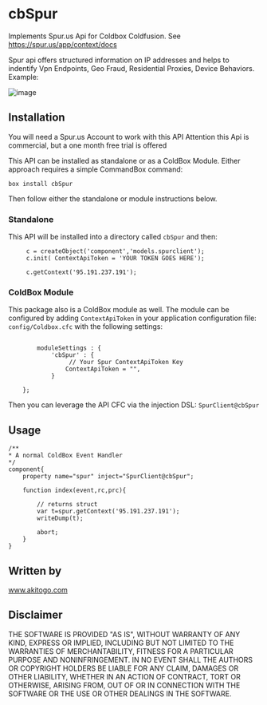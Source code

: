 # cbSpur

Implements Spur.us Api for Coldbox Coldfusion.
See https://spur.us/app/context/docs

Spur api offers structured information on IP addresses and helps to indentify Vpn Endpoints, Geo Fraud, Residential Proxies, Device Behaviors. Example: 


![image](https://user-images.githubusercontent.com/2843376/122043056-31aec000-cddb-11eb-8fb5-ebff9513626c.png)


## Installation

You will need a Spur.us Account to work with this API
Attention this Api is commercial, but a one month free trial is offered


This API can be installed as standalone or as a ColdBox Module.  Either approach requires a simple CommandBox command:

```
box install cbSpur
```

Then follow either the standalone or module instructions below.

### Standalone

This API will be installed into a directory called `cbSpur` and then:

```
     c = createObject('component','models.spurclient');
     c.init( ContextApiToken = 'YOUR TOKEN GOES HERE');

     c.getContext('95.191.237.191');
```

### ColdBox Module

This package also is a ColdBox module as well.  The module can be configured by adding `ContextApiToken` in your application configuration file: `config/Coldbox.cfc` with the following settings:

```

		moduleSettings : {
			'cbSpur' : {
                 // Your Spur ContextApiToken Key
                ContextApiToken = "",
            }

    };
```

Then you can leverage the API CFC via the injection DSL: `SpurClient@cbSpur`

## Usage

```
/**
* A normal ColdBox Event Handler
*/
component{
    property name="spur" inject="SpurClient@cbSpur";

    function index(event,rc,prc){

        // returns struct
        var t=spur.getContext('95.191.237.191');
        writeDump(t);

        abort;
    }
}
```

## Written by
www.akitogo.com

## Disclaimer
THE SOFTWARE IS PROVIDED "AS IS", WITHOUT WARRANTY OF ANY KIND, EXPRESS OR IMPLIED, INCLUDING BUT NOT LIMITED TO THE WARRANTIES OF MERCHANTABILITY, FITNESS FOR A PARTICULAR PURPOSE AND NONINFRINGEMENT. IN NO EVENT SHALL THE AUTHORS OR COPYRIGHT HOLDERS BE LIABLE FOR ANY CLAIM, DAMAGES OR OTHER LIABILITY, WHETHER IN AN ACTION OF CONTRACT, TORT OR OTHERWISE, ARISING FROM, OUT OF OR IN CONNECTION WITH THE SOFTWARE OR THE USE OR OTHER DEALINGS IN THE SOFTWARE.